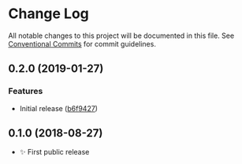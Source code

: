 # Change Log

All notable changes to this project will be documented in this file.
See [Conventional Commits](https://conventionalcommits.org) for commit guidelines.

## 0.2.0 (2019-01-27)


### Features

* Initial release ([b6f9427](https://bitbucket.org/codsen/codsen/src/master/packages/emlint/commits/b6f9427))





## 0.1.0 (2018-08-27)

- ✨ First public release
